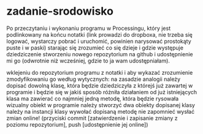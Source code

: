 # zadanie-srodowisko

Po przeczytaniu i wykonaniu programu w Processingu, który jest podlinkowany na końcu notatki (link prowadzi do dropboxa, nie trzeba się logować, wystarczy pobrać i uruchomić, powinien narysować prostokąty puste i w paski) starając się zrozumieć co się dzieje i gdzie występuje dziedziczenie
    stworzeniu nowego repozytorium na github i udostępnienie mi go (odwrotnie niż wcześniej, gdzie to ja wam udostępniałam).

wklejeniu do repozytorium programu z notatki i aby wykazać zrozumienie
zmodyfikowaniu go według wytycznych:
na zasadzie analogii należy dopisać dowolną klasę, która będzie dziedziczyła z którejś już zawartej w programie i będzie się w jakiś sposób różniła działaniem od już istniejących
klasa ma zawierać co najmniej jedną metodę, która będzie rysowała wizualny obiekt w programie
należy stworzyć dwa obiekty dopisanej klasy
należy na instancji klasy wywołać dopisaną metodę
nie zapomnieć wysłać zmian online! (przyciski commit [zatwierdzenie i zapisanie zmiany z poziomu repozytorium], push [udostępnienie jej online])
